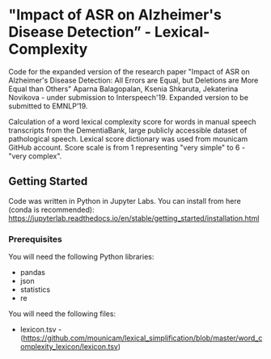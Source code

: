 # "Impact of ASR on Alzheimer's Disease Detection” - Lexical-Complexity
Code for the expanded version of the research paper "Impact of ASR on Alzheimer's Disease Detection: All Errors are Equal, but Deletions are More Equal than Others" Aparna Balagopalan, Ksenia Shkaruta, Jekaterina Novikova -  under submission to Interspeech'19. Expanded version to be submitted to EMNLP’19.

Calculation of a word lexical complexity score for words in manual speech transcripts from the DementiaBank, large publicly accessible dataset of pathological speech. Lexical score dictionary was used from mounicam GitHub account. Score scale is from 1 representing "very simple" to 6 - "very complex".

## Getting Started
Code was written in Python in Jupyter Labs. 
You can install from here (conda is recommended): https://jupyterlab.readthedocs.io/en/stable/getting_started/installation.html

### Prerequisites
You will need the following Python libraries:
- pandas
- json
- statistics
- re

You will need the following files:
- lexicon.tsv -  (https://github.com/mounicam/lexical_simplification/blob/master/word_complexity_lexicon/lexicon.tsv)
